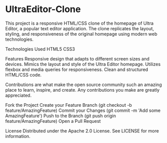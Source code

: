 # UltraEditor-Clone
 
This project is a responsive HTML/CSS clone of the homepage of Ultra Editor, a popular text editor application. The clone replicates the layout, styling, and responsiveness of the original homepage using modern web technologies.

Technologies Used
HTML5
CSS3

Features
Responsive design that adapts to different screen sizes and devices.
Mimics the layout and style of the Ultra Editor homepage.
Utilizes flexbox and media queries for responsiveness.
Clean and structured HTML/CSS code.

Contributions are what make the open source community such an amazing place to learn, inspire, and create. Any contributions you make are greatly appreciated.

Fork the Project
Create your Feature Branch (git checkout -b feature/AmazingFeature)
Commit your Changes (git commit -m 'Add some AmazingFeature')
Push to the Branch (git push origin feature/AmazingFeature)
Open a Pull Request

License
Distributed under the Apache 2.0 License. See LICENSE for more information.
